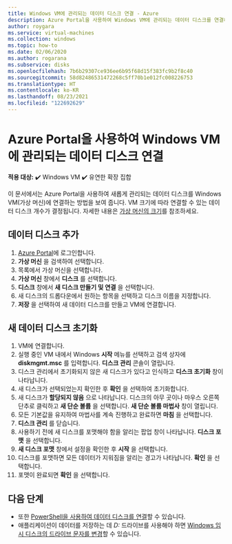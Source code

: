 ```yaml
---
title: Windows VM에 관리되는 데이터 디스크 연결 - Azure
description: Azure Portal을 사용하여 Windows VM에 관리되는 데이터 디스크를 연결하는 방법입니다.
author: roygara
ms.service: virtual-machines
ms.collection: windows
ms.topic: how-to
ms.date: 02/06/2020
ms.author: rogarana
ms.subservice: disks
ms.openlocfilehash: 7b6b29307ce936ee6b95f68d15f383fc9b2f8c40
ms.sourcegitcommit: 58d82486531472268c5ff70b1e012fc008226753
ms.translationtype: HT
ms.contentlocale: ko-KR
ms.lasthandoff: 08/23/2021
ms.locfileid: "122692629"
---
```

# <a name="attach-a-managed-data-disk-to-a-windows-vm-by-using-the-azure-portal"></a>Azure Portal을 사용하여 Windows VM에 관리되는 데이터 디스크 연결

**적용 대상:** :heavy_check_mark: Windows VM :heavy_check_mark: 유연한 확장 집합 


이 문서에서는 Azure Portal을 사용하여 새롭게 관리되는 데이터 디스크를 Windows VM(가상 머신)에 연결하는 방법을 보여 줍니다. VM 크기에 따라 연결할 수 있는 데이터 디스크 개수가 결정됩니다. 자세한 내용은 [가상 머신의 크기](../sizes.md)를 참조하세요.


## <a name="add-a-data-disk"></a>데이터 디스크 추가

1. [Azure Portal](https://portal.azure.com)에 로그인합니다.
1. **가상 머신** 을 검색하여 선택합니다.
1. 목록에서 가상 머신을 선택합니다.
1. **가상 머신** 창에서 **디스크** 를 선택합니다.
1. **디스크** 창에서 **새 디스크 만들기 및 연결** 을 선택합니다.
1. 새 디스크의 드롭다운에서 원하는 항목을 선택하고 디스크 이름을 지정합니다.
1. **저장** 을 선택하여 새 데이터 디스크를 만들고 VM에 연결합니다.

## <a name="initialize-a-new-data-disk"></a>새 데이터 디스크 초기화

1. VM에 연결합니다.
1. 실행 중인 VM 내에서 Windows **시작** 메뉴를 선택하고 검색 상자에 **diskmgmt.msc** 를 입력합니다. **디스크 관리** 콘솔이 열립니다.
1. 디스크 관리에서 초기화되지 않은 새 디스크가 있다고 인식하고 **디스크 초기화** 창이 나타납니다.
1. 새 디스크가 선택되었는지 확인한 후 **확인** 을 선택하여 초기화합니다.
1. 새 디스크가 **할당되지 않음** 으로 나타납니다. 디스크의 아무 곳이나 마우스 오른쪽 단추로 클릭하고 **새 단순 볼륨** 을 선택합니다. **새 단순 볼륨 마법사** 창이 열립니다.
1. 모든 기본값을 유지하여 마법사를 계속 진행하고 완료하면 **마침** 을 선택합니다.
1. **디스크 관리** 를 닫습니다.
1. 사용하기 전에 새 디스크를 포맷해야 함을 알리는 팝업 창이 나타납니다. **디스크 포맷** 을 선택합니다.
1. **새 디스크 포맷** 창에서 설정을 확인한 후 **시작** 을 선택합니다.
1. 디스크를 포맷하면 모든 데이터가 지워짐을 알리는 경고가 나타납니다. **확인** 을 선택합니다.
1. 포맷이 완료되면 **확인** 을 선택합니다.

## <a name="next-steps"></a>다음 단계

- 또한 [PowerShell을 사용하여 데이터 디스크를 연결](attach-disk-ps.md)할 수 있습니다.
- 애플리케이션이 데이터를 저장하는 데 *D:* 드라이브를 사용해야 하면 [Windows 임시 디스크의 드라이브 문자를 변경](change-drive-letter.md)할 수 있습니다.